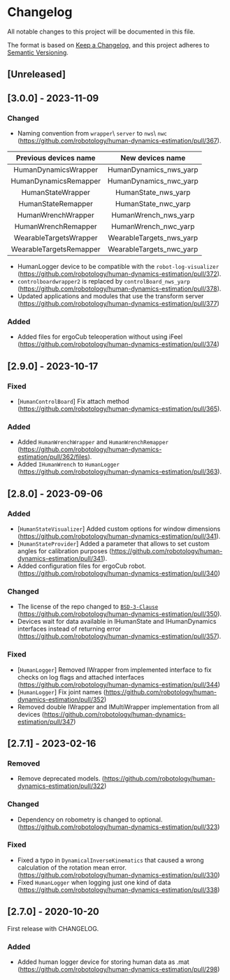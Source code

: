 # Changelog
All notable changes to this project will be documented in this file.

The format is based on [Keep a Changelog](https://keepachangelog.com/en/1.0.0/),
and this project adheres to [Semantic Versioning](https://semver.org/spec/v2.0.0.html).

## [Unreleased]

## [3.0.0] - 2023-11-09

### Changed
- Naming convention from `wrapper`\ `server` to `nws`\ `nwc` (https://github.com/robotology/human-dynamics-estimation/pull/367).

| Previous devices name | New devices name |
|:------------:|:--------------:|
| HumanDynamicsWrapper | HumanDynamics_nws_yarp |
| HumanDynamicsRemapper | HumanDynamics_nwc_yarp |
| HumanStateWrapper | HumanState_nws_yarp |
| HumanStateRemapper | HumanState_nwc_yarp |
| HumanWrenchWrapper | HumanWrench_nws_yarp |
| HumanWrenchRemapper | HumanWrench_nwc_yarp |
| WearableTargetsWrapper | WearableTargets_nws_yarp |
| WearableTargetsRemapper | WearableTargets_nwc_yarp |

- HumanLogger device to be compatible with the `robot-log-visualizer` (https://github.com/robotology/human-dynamics-estimation/pull/372).
- `controlboardwrapper2` is replaced by `controlBoard_nws_yarp` (https://github.com/robotology/human-dynamics-estimation/pull/378).
- Updated applications and modules that use the transform server (https://github.com/robotology/human-dynamics-estimation/pull/377)

### Added
- Added files for ergoCub teleoperation without using iFeel (https://github.com/robotology/human-dynamics-estimation/pull/374)

## [2.9.0] - 2023-10-17

### Fixed
- [`HumanControlBoard`] Fix attach method (https://github.com/robotology/human-dynamics-estimation/pull/365).

### Added
- Added `HumanWrenchWrapper` and `HumanWrenchRemapper` (https://github.com/robotology/human-dynamics-estimation/pull/362/files).
- Added `IHumanWrench` to `HumanLogger` (https://github.com/robotology/human-dynamics-estimation/pull/363).

## [2.8.0] - 2023-09-06

### Added
- [`HumanStateVisualizer`] Added custom options for window dimensions (https://github.com/robotology/human-dynamics-estimation/pull/341).
- [`HumanStateProvider`] Added a parameter that allows to set custom angles for calibration purposes (https://github.com/robotology/human-dynamics-estimation/pull/341).
- Added configuration files for ergoCub robot. (https://github.com/robotology/human-dynamics-estimation/pull/340)

### Changed
- The license of the repo changed to [`BSD-3-Clause`](https://spdx.org/licenses/BSD-3-Clause.html) (https://github.com/robotology/human-dynamics-estimation/pull/350).
- Devices wait for data available in IHumanState and IHumanDynamics interfaces instead of returning error (https://github.com/robotology/human-dynamics-estimation/pull/357).

### Fixed
- [`HumanLogger`] Removed IWrapper from implemented interface to fix checks on log flags and attached interfaces (https://github.com/robotology/human-dynamics-estimation/pull/344)
- [`HumanLogger`] Fix joint names (https://github.com/robotology/human-dynamics-estimation/pull/352)
- Removed double IWrapper and IMultiWrapper implementation from all devices (https://github.com/robotology/human-dynamics-estimation/pull/347) 


## [2.7.1] - 2023-02-16

### Removed
- Remove deprecated models. (https://github.com/robotology/human-dynamics-estimation/pull/322)

### Changed
- Dependency on robometry is changed to optional. (https://github.com/robotology/human-dynamics-estimation/pull/323)

### Fixed
- Fixed a typo in `DynamicalInverseKinematics` that caused a wrong calculation of the rotation mean error. (https://github.com/robotology/human-dynamics-estimation/pull/330)
- Fixed `HumanLogger` when logging just one kind of data (https://github.com/robotology/human-dynamics-estimation/pull/338)

## [2.7.0] - 2020-10-20

First release with CHANGELOG.

### Added
- Added human logger device for storing human data as .mat (https://github.com/robotology/human-dynamics-estimation/pull/298)
